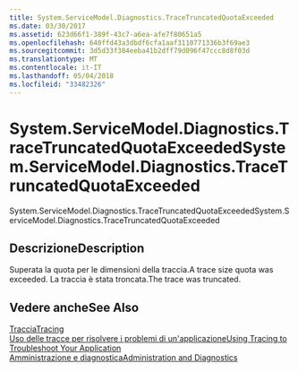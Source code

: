 ```yaml
---
title: System.ServiceModel.Diagnostics.TraceTruncatedQuotaExceeded
ms.date: 03/30/2017
ms.assetid: 623d66f1-389f-43c7-a6ea-afe7f80651a5
ms.openlocfilehash: 640ffd43a3dbdf6cfa1aaf3110771336b3f69ae3
ms.sourcegitcommit: 3d5d33f384eeba41b2dff79d096f47ccc8d8f03d
ms.translationtype: MT
ms.contentlocale: it-IT
ms.lasthandoff: 05/04/2018
ms.locfileid: "33482326"
---
```

# <a name="systemservicemodeldiagnosticstracetruncatedquotaexceeded"></a><span data-ttu-id="03733-102">System.ServiceModel.Diagnostics.TraceTruncatedQuotaExceeded</span><span class="sxs-lookup"><span data-stu-id="03733-102">System.ServiceModel.Diagnostics.TraceTruncatedQuotaExceeded</span></span>
<span data-ttu-id="03733-103">System.ServiceModel.Diagnostics.TraceTruncatedQuotaExceeded</span><span class="sxs-lookup"><span data-stu-id="03733-103">System.ServiceModel.Diagnostics.TraceTruncatedQuotaExceeded</span></span>  
  
## <a name="description"></a><span data-ttu-id="03733-104">Descrizione</span><span class="sxs-lookup"><span data-stu-id="03733-104">Description</span></span>  
 <span data-ttu-id="03733-105">Superata la quota per le dimensioni della traccia.</span><span class="sxs-lookup"><span data-stu-id="03733-105">A trace size quota was exceeded.</span></span> <span data-ttu-id="03733-106">La traccia è stata troncata.</span><span class="sxs-lookup"><span data-stu-id="03733-106">The trace was truncated.</span></span>  
  
## <a name="see-also"></a><span data-ttu-id="03733-107">Vedere anche</span><span class="sxs-lookup"><span data-stu-id="03733-107">See Also</span></span>  
 [<span data-ttu-id="03733-108">Traccia</span><span class="sxs-lookup"><span data-stu-id="03733-108">Tracing</span></span>](../../../../../docs/framework/wcf/diagnostics/tracing/index.md)  
 [<span data-ttu-id="03733-109">Uso delle tracce per risolvere i problemi di un'applicazione</span><span class="sxs-lookup"><span data-stu-id="03733-109">Using Tracing to Troubleshoot Your Application</span></span>](../../../../../docs/framework/wcf/diagnostics/tracing/using-tracing-to-troubleshoot-your-application.md)  
 [<span data-ttu-id="03733-110">Amministrazione e diagnostica</span><span class="sxs-lookup"><span data-stu-id="03733-110">Administration and Diagnostics</span></span>](../../../../../docs/framework/wcf/diagnostics/index.md)
